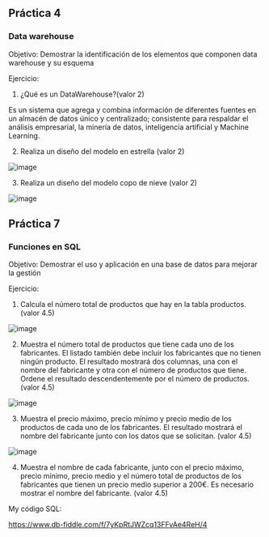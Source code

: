 
## Práctica 4
### Data warehouse

Objetivo: Demostrar la identificación de los elementos que componen data warehouse y
su esquema

Ejercicio:

1. ¿Qué es un DataWarehouse?(valor 2)

Es un sistema que agrega y combina información de diferentes fuentes en un almacén de datos único y centralizado; consistente para respaldar el análisis empresarial, la minería de datos, inteligencia artificial y Machine Learning. 

2. Realiza un diseño del modelo en estrella (valor 2)


![image](https://user-images.githubusercontent.com/101481188/172755512-7758eb25-3318-43a1-9b7c-c67c45bb1d7d.png)


3. Realiza un diseño del modelo copo de nieve (valor 2)


![image](https://user-images.githubusercontent.com/101481188/172972190-218710fb-4911-4291-ab59-da3b6115ecd9.png)



## Práctica 7
### Funciones en SQL
Objetivo: Demostrar el uso y aplicación en una base de datos para mejorar la gestión

Ejercicio:

1. Calcula el número total de productos que hay en la tabla productos. (valor 4.5)


![image](https://user-images.githubusercontent.com/101481188/172546739-f9c0c59f-49ff-4a82-a9bc-8c56eb88d668.png)



2. Muestra el número total de productos que tiene cada uno de los fabricantes. El listado
también debe incluir los fabricantes que no tienen ningún producto. El resultado
mostrará dos columnas, una con el nombre del fabricante y otra con el número de
productos que tiene. Ordene el resultado descendentemente por el número de
productos. (valor 4.5)


![image](https://user-images.githubusercontent.com/101481188/172548451-c3b912c8-ff11-4f92-9101-63d1b61cf63d.png)


3. Muestra el precio máximo, precio mínimo y precio medio de los productos de cada
uno de los fabricantes. El resultado mostrará el nombre del fabricante junto con los
datos que se solicitan. (valor 4.5)


![image](https://user-images.githubusercontent.com/101481188/172551411-6eb11484-8297-4f70-8802-6381fd69d0dd.png)


4. Muestra el nombre de cada fabricante, junto con el precio máximo, precio mínimo,
precio medio y el número total de productos de los fabricantes que tienen un precio
medio superior a 200€. Es necesario mostrar el nombre del fabricante. (valor 4.5)













My código SQL:

https://www.db-fiddle.com/f/7yKpRtJWZcq13FFvAe4ReH/4

